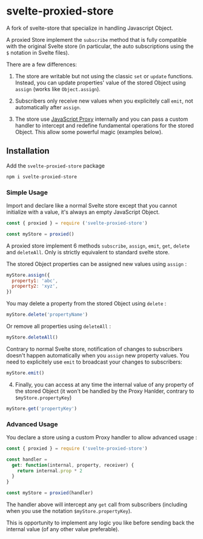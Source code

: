 
# svelte-proxied-store

A fork of svelte-store that specialize in handling Javascript Object.

A proxied Store implement the `subscribe` method that is fully
compatible with the original Svelte store (in particular, the auto
subscriptions using the `$` notation in Svelte files).

There are a few differences:

1. The store are writable but not using the classic `set` or `update`
functions. Instead, you can update properties' value of the stored
Object using `assign` (works like `Object.assign`).

2. Subscribers only receive new values when you explicitely call
`emit`, not automatically after `assign`.

3. The store use [JavaScript
Proxy](https://developer.mozilla.org/en-US/docs/Web/JavaScript/Reference/Global_Objects/Proxy)
internally and you can pass a custom handler to intercept and redefine
fundamental operations for the stored Object. This allow some powerful
magic (examples below).


## Installation

Add the `svelte-proxied-store` package

```bash
npm i svelte-proxied-store
```

### Simple Usage


Import and declare like a normal Svelte store except that you cannot
initialize with a value, it's always an empty JavaScript Object.

```js
const { proxied } = require ('svelte-proxied-store')

const myStore = proxied()
```

A proxied store implement 6 methods `subscribe`, `assign`, `emit`,
`get`, `delete` and `deleteAll`. Only is strictly equivalent to
standard svelte store.

The stored Object properties can be assigned new values using `assign` :

```js
myStore.assign({
  property1: 'abc',
  property2: 'xyz',
})
```

You may delete a property from the stored Object using `delete` :

```js
myStore.delete('propertyName')
```

Or remove all properties using `deleteAll` :

```js
myStore.deleteAll()
```

Contrary to normal Svelte store, notification of changes to
subscribers doesn't happen automatically when you `assign` new
property values. You need to explicitely use `emit` to broadcast your
changes to subscribers:

```js
myStore.emit()
```

4. Finally, you can access at any time the internal value of any
property of the stored Object (it won't be handled by the Proxy
Hanlder, contrary to `$myStore.propertyKey`)

```js
myStore.get('propertyKey')
```

### Advanced Usage

You declare a store using a custom Proxy handler to allow advanced usage :

```js
const { proxied } = require ('svelte-proxied-store')

const handler = 
  get: function(internal, property, receiver) {
    return internal.prop * 2
  }
}

const myStore = proxied(handler)
```

The handler above will intercept any `get` call from subscribers
(including when you use the notation `$myStore.propertyKey`).

This is opportunity to implement any logic you like before sending
back the internal value (of any other value preferable).





